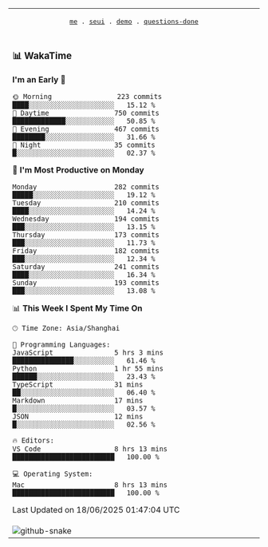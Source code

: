 
<div align="center">

<table>
<tr><td>
  <p align="center">
  <samp>
    <a href="https://github.com/seaeam/seaeam">me</a> .
    <a href="https://github.com/SeaMmMm/se-element">seui</a> .
    <a href="https://github.com/seaeam/project-demo">demo</a> .
    <a href="https://github.com/506-FETL/one-question-per-day">questions-done</a>
    
  </samp>
    </p>
</td></tr>

<tr><td>

### 📊 WakaTime

<!--START_SECTION:waka-->
**I'm an Early 🐤** 

```text
🌞 Morning                223 commits         ████░░░░░░░░░░░░░░░░░░░░░   15.12 % 
🌆 Daytime                750 commits         █████████████░░░░░░░░░░░░   50.85 % 
🌃 Evening                467 commits         ████████░░░░░░░░░░░░░░░░░   31.66 % 
🌙 Night                  35 commits          █░░░░░░░░░░░░░░░░░░░░░░░░   02.37 % 
```
📅 **I'm Most Productive on Monday** 

```text
Monday                   282 commits         █████░░░░░░░░░░░░░░░░░░░░   19.12 % 
Tuesday                  210 commits         ████░░░░░░░░░░░░░░░░░░░░░   14.24 % 
Wednesday                194 commits         ███░░░░░░░░░░░░░░░░░░░░░░   13.15 % 
Thursday                 173 commits         ███░░░░░░░░░░░░░░░░░░░░░░   11.73 % 
Friday                   182 commits         ███░░░░░░░░░░░░░░░░░░░░░░   12.34 % 
Saturday                 241 commits         ████░░░░░░░░░░░░░░░░░░░░░   16.34 % 
Sunday                   193 commits         ███░░░░░░░░░░░░░░░░░░░░░░   13.08 % 
```


📊 **This Week I Spent My Time On** 

```text
🕑︎ Time Zone: Asia/Shanghai

💬 Programming Languages: 
JavaScript               5 hrs 3 mins        ███████████████░░░░░░░░░░   61.46 % 
Python                   1 hr 55 mins        ██████░░░░░░░░░░░░░░░░░░░   23.43 % 
TypeScript               31 mins             ██░░░░░░░░░░░░░░░░░░░░░░░   06.40 % 
Markdown                 17 mins             █░░░░░░░░░░░░░░░░░░░░░░░░   03.57 % 
JSON                     12 mins             █░░░░░░░░░░░░░░░░░░░░░░░░   02.56 % 

🔥 Editors: 
VS Code                  8 hrs 13 mins       █████████████████████████   100.00 % 

💻 Operating System: 
Mac                      8 hrs 13 mins       █████████████████████████   100.00 % 
```


 Last Updated on 18/06/2025 01:47:04 UTC
<!--END_SECTION:waka-->
</td></tr>

<tr><td>
  <img alt="github-snake" src="profile-snake-contrib/github-user-contribution.svg"/>
</td></tr>

</table>
